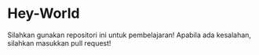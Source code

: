 # Hey-World

Silahkan gunakan repositori ini untuk pembelajaran!
Apabila ada kesalahan, silahkan masukkan pull request!
